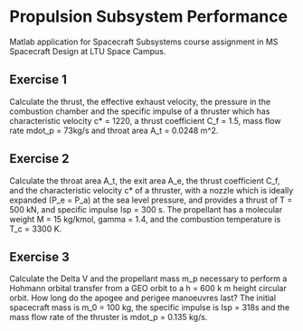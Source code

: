 # Propulsion Subsystem Performance
Matlab application for Spacecraft Subsystems course assignment in MS Spacecraft Design at LTU Space Campus.

## Exercise 1
Calculate the thrust, the effective exhaust velocity, the pressure in the combustion chamber and the specific impulse of a thruster which has characteristic velocity c* = 1220, a thrust coefficient C_f = 1.5, mass flow rate mdot_p = 73kg/s and throat area A_t = 0.0248 m^2.

## Exercise 2
Calculate the throat area A_t, the exit area A_e, the thrust coefficient C_f, and the characteristic velocity c* of a thruster, with a nozzle which is ideally expanded (P_e = P_a) at the sea level pressure, and provides a thrust of T = 500 kN, and specific impulse Isp = 300 s. The propellant has a molecular weight M = 15 kg/kmol, gamma = 1.4, and the combustion temperature is T_c = 3300 K.

## Exercise 3
Calculate the Delta V and the propellant mass m_p  necessary to perform a Hohmann orbital transfer from a GEO orbit to a h = 600 k m  height circular orbit. How long do the apogee and perigee manoeuvres last? The initial spacecraft mass is m_0 = 100 kg, the specific impulse is Isp = 318s and the mass flow rate of the thruster is mdot_p = 0.135 kg/s.
